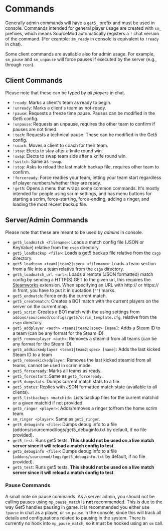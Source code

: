 # Commands

Generally admin commands will have a `get5_` prefix and must be used in console. Commands intended for general player
usage are created with `sm_` prefixes, which means SourceMod automatically registers a `!` chat version of the
command. (For example: `sm_ready` in console is equivalent to `!ready` in chat).

Some client commands are available also for admin usage. For example, `sm_pause` and `sm_unpause` will force pauses if
executed by the server (e.g., through `rcon`).

## Client Commands

Please note that these can be typed by *all players* in chat.

- `!ready`: Marks a client's team as ready to begin.
- `!unready`: Marks a client's team as not-ready.
- `!pause`: Requests a freeze time pause. Pauses can be modified in the Get5 config.
- `!unpause`: Requests an unpause, requires the other team to confirm if pauses are not timed.
- `!tech`: Requests a technical pause. These can be modified in the Get5 config.
- `!coach`: Moves a client to coach for their team.
- `!stay`: Elects to stay after a knife round win.
- `!swap`: Elects to swap team side after a knife round win.
- `!switch`: Same as `!swap`.
- `!stop`: Asks to reload the last match backup file, requires other team to confirm.
- `!forceready`: Force readies your team, letting your team start regardless of player numbers/whether they are ready.
- `!get5`: Opens a menu that wraps some common commands. It's mostly intended for people using scrim settings, and has
  menu buttons for starting a scrim, force-starting, force-ending, adding a ringer, and loading the most recent backup
  file.

## Server/Admin Commands

Please note that these are meant to be used by *admins* in console.

- `get5_loadmatch <filename>`: Loads a match config file (JSON or KeyValue) relative from the `csgo` directory.
- `get5_loadbackup <file>`: Loads a get5 backup file relative from the `csgo` directory.
- `get5_loadteam <team1|team2|spec> <filename>`: Loads a team section from a file into a team relative from the `csgo`
  directory.
- `get5_loadmatch_url <url>`: Loads a remote (JSON formatted) match config by sending a HTTP(S) GET to the given url,
  this requires the [Steamworks](https://forums.alliedmods.net/showthread.php?t=229556) extension. When specifying an
  URL with http:// or https:// in front, you have to put it in quotation (`""`) marks.
- `get5_endmatch`: Force ends the current match.
- `get5_creatematch`: Creates a BO1 match with the current players on the server on the current map.
- `get5_scrim`: Creates a BO1 match with the using settings from `addons/sourcemod/configs/get5/scrim_template.cfg`,
  relative from the `csgo` directory.
- `get5_addplayer <auth> <team1|team2|spec> [name]`: Adds a Steam ID to a team (can be any format for the Steam ID).
- `get5_removeplayer <auth>`: Removes a steamid from all teams (can be any format for the Steam ID).
- `get5_addkickedplayer <team1|team2|spec> [name]`: Adds the last kicked Steam ID to a team
- `get5_removekickedplayer`: Removes the last kicked steamid from all teams, cannot be used in scrim mode.
- `get5_forceready`: Marks all teams as ready.
- `get5_forcestart`: Same as `get5_forceready`.
- `get5_dumpstats`: Dumps current match stats to a file.
- `get5_status`: Replies with JSON formatted match state (available to all clients).
- `get5_listbackups <matchid>`: Lists backup files for the current matchid or a given matchid if not provided.
- `get5_ringer <player>`: Adds/removes a ringer to/from the home scrim team.
- `sm_ringer <player>`: Same as `get5_ringer`.
- `get5_debuginfo <file>`: Dumps debug info to a file (addons/sourcemod/logs/get5_debuginfo.txt by default, if no file provided).
- `get5_test`: Runs get5 tests. **This should not be used on a live match server since it will reload a match config to test**.
- `get5_debuginfo <file>`: Dumps debug info to a file (`addons/sourcemod/logs/get5_debuginfo.txt` by default, if no file
  provided).
- `get5_test`: Runs get5 tests. **This should not be used on a live match server since it will reload a match config to
  test**.
  
### Pause Commands

A small note on pause commands. As a server admin, you should not be calling pauses using `mp_pause_match` is **not** recommended. 
This is due to the way Get5 handles pausing in game. It is recommended you either use `!pause` in chat as a player, or `sm_pause` 
in the console, since this will track all details and configurations related to pausing in the system. There is currently no hook 
into `mp_pause_match`, so it must be hooked using an `sm` call.